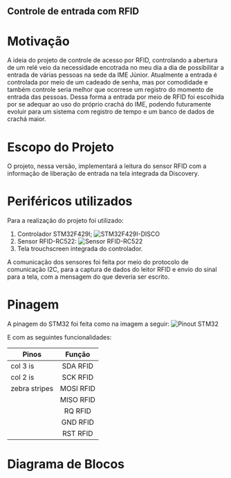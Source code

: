 ## Controle de entrada com RFID

# Motivação
A ideia do projeto de controle de acesso por RFID, controlando a abertura de um relé veio da necessidade encotrada no meu dia a dia de possibilitar a entrada de várias pessoas 
na sede da IME Júnior. Atualmente a entrada é controlada por meio de um cadeado de senha, mas por comodidade e também controle seria melhor que ocorrese um registro do momento de entrada das pessoas.
Dessa forma a entrada por meio de RFID foi escolhida por se adequar ao uso do próprio crachá do IME, podendo futuramente evoluir para um sistema com registro de tempo e um banco de dados de crachá maior.

# Escopo do Projeto 
O projeto, nessa versão, implementará a leitura do sensor RFID com a informação de liberação de entrada na tela integrada da Discovery.

# Periféricos utilizados
Para a realização do projeto foi utilizado:
1. Controlador STM32F429I;
![STM32F429I-DISCO](.....)
2. Sensor RFID-RC522:
![Sensor RFID-RC522](....)
3. Tela trouchscreen integrada do controlador.

A comunicação dos sensores foi feita por meio do protocolo de comunicação I2C, para a captura de dados do leitor RFID e envio do sinal para a tela, com a mensagem do que deveria ser escrito.

# Pinagem

A pinagem do STM32 foi feita como na imagem a seguir:
![Pinout STM32](.....)
 
E com as seguintes funcionalidades:

| Pinos         | Função         | 
| ------------- |:--------------:| 
| col 3 is      | SDA RFID       | 
| col 2 is      | SCK RFID       |  
| zebra stripes | MOSI RFID      |
|               | MISO RFID      |
|               | RQ RFID        |
|               | GND RFID       |
|               | RST RFID       |

# Diagrama de Blocos
